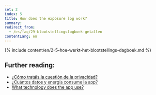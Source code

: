 ```yaml
---
set: 2
index: 5
title: How does the exposure log work?
summary: 
redirect_from: 
  - /es/faq/29-blootstellingslogboek-getallen
contentLang: en
---
```

{% include content/en/2-5-hoe-werkt-het-blootstellings-dagboek.md %}

## Further reading:

- <a href="/{{page.lang}}/faq/2-8-hoe-zit-het-met-mijn-privacy">¿Cómo tratáis la cuestión de la privacidad?</a>
- <a href="/{{page.lang}}/faq/2-2-hoeveel-data-en-stroom-gebruikt-de-app">¿Cuántos datos y energía consume la app?</a>
- <a href="/{{page.lang}}/faq/2-6-hoe-werkt-de-app-technisch-precies" lang="en" hreflang="en">What technology does the app use?</a> 
